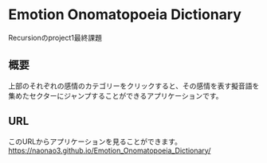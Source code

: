 # Emotion Onomatopoeia Dictionary
Recursionのproject1最終課題
## 概要
上部のそれぞれの感情のカテゴリーをクリックすると、その感情を表す擬音語を集めたセクターにジャンプすることができるアプリケーションです。
## URL
このURLからアプリケーションを見ることができます。</br>
https://naonao3.github.io/Emotion_Onomatopoeia_Dictionary/
